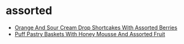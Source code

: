 # assorted

 * [Orange And Sour Cream Drop Shortcakes With Assorted Berries](../index/o/orange-and-sour-cream-drop-shortcakes-with-assorted-berries-12254.json)
 * [Puff Pastry Baskets With Honey Mousse And Assorted Fruit](../index/p/puff-pastry-baskets-with-honey-mousse-and-assorted-fruit-1904.json)
